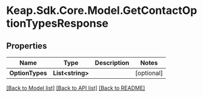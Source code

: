# Keap.Sdk.Core.Model.GetContactOptionTypesResponse

## Properties

Name | Type | Description | Notes
------------ | ------------- | ------------- | -------------
**OptionTypes** | **List&lt;string&gt;** |  | [optional] 

[[Back to Model list]](../README.md#documentation-for-models) [[Back to API list]](../README.md#documentation-for-api-endpoints) [[Back to README]](../README.md)

